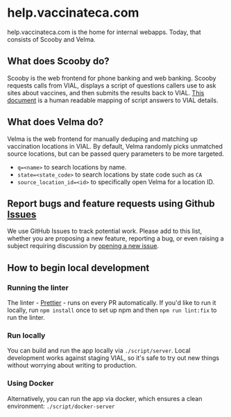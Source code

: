 # help.vaccinateca.com

help.vaccinateca.com is the home for internal webapps. Today, that consists of Scooby and Velma.

## What does Scooby do?

Scooby is the web frontend for phone banking and web banking. Scooby requests calls from VIAL, 
displays a script of questions callers use to ask sites about vaccines, and then submits the results back to VIAL.
[This document](apimapping.md) is a human readable mapping of script answers to VIAL details.

## What does Velma do?

Velma is the web frontend for manually deduping and matching up vaccination locations in VIAL. By default,
Velma randomly picks unmatched source locations, but can be passed query parameters to be more targeted.

- `q=<name>` to search locations by name.
- `state=<state_code>` to search locations by state code such as `CA`
- `source_location_id=<id>` to specifically open Velma for a location ID.

## Report bugs and feature requests using Github [Issues](https://github.com/CAVaccineInventory/help.vaccinate/issues)

We use GitHub Issues to track potential work. Please add to this list,
whether you are proposing a new feature, reporting a bug, or even
raising a subject requiring discussion by [opening a new
issue](https://github.com/CAVaccineInventory/help.vaccinate/issues/new).

## How to begin local development

### Running the linter

The linter - [Prettier](https://prettier.io/) - runs on every PR
automatically. If you'd like to run it locally, run `npm install` once
to set up npm and then `npm run lint:fix` to run the linter.

### Run locally

You can build and run the app locally via `./script/server`. Local
development works against staging VIAL, so it's safe to try out new
things without worrying about writing to production.

### Using Docker

Alternatively, you can run the app via docker, which ensures a clean
environment: `./script/docker-server`